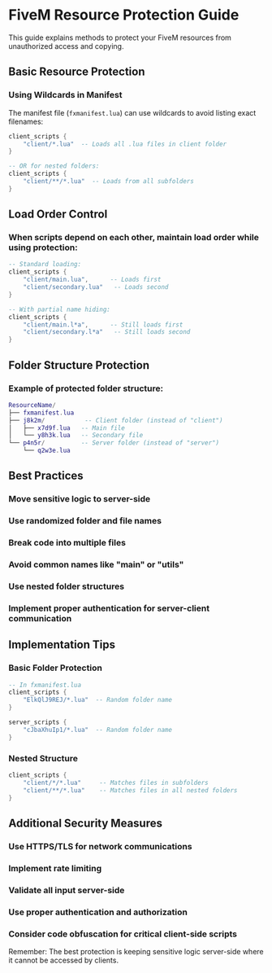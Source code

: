 # FiveM Resource Protection Guide

This guide explains methods to protect your FiveM resources from unauthorized access and copying.

## Basic Resource Protection

### Using Wildcards in Manifest
The manifest file (`fxmanifest.lua`) can use wildcards to avoid listing exact filenames:

```lua
client_scripts {
    "client/*.lua"  -- Loads all .lua files in client folder
}

-- OR for nested folders:
client_scripts {
    "client/**/*.lua"  -- Loads from all subfolders
}
```

## Load Order Control
### When scripts depend on each other, maintain load order while using protection:

```lua
-- Standard loading:
client_scripts {
    "client/main.lua",      -- Loads first
    "client/secondary.lua"   -- Loads second
}

-- With partial name hiding:
client_scripts {
    "client/main.l*a",      -- Still loads first
    "client/secondary.l*a"   -- Still loads second
}
```

## Folder Structure Protection
### Example of protected folder structure:

```lua
ResourceName/
├── fxmanifest.lua
├── j8k2m/           -- Client folder (instead of "client")
│   ├── x7d9f.lua   -- Main file
│   └── y8h3k.lua   -- Secondary file
└── p4n5r/          -- Server folder (instead of "server")
    └── q2w3e.lua
```

## Best Practices

### Move sensitive logic to server-side
### Use randomized folder and file names
### Break code into multiple files
### Avoid common names like "main" or "utils"
### Use nested folder structures
### Implement proper authentication for server-client communication

## Implementation Tips
### Basic Folder Protection

```lua
-- In fxmanifest.lua
client_scripts {
    "ElkQlJ9REJ/*.lua"  -- Random folder name
}

server_scripts {
    "cJbaXhuIp1/*.lua"  -- Random folder name
}
```

### Nested Structure

```lua
client_scripts {
    "client/*/*.lua"     -- Matches files in subfolders
    "client/**/*.lua"    -- Matches files in all nested folders
}
```

## Additional Security Measures
### Use HTTPS/TLS for network communications
### Implement rate limiting
### Validate all input server-side
### Use proper authentication and authorization
### Consider code obfuscation for critical client-side scripts

Remember: The best protection is keeping sensitive logic server-side where it cannot be accessed by clients.
